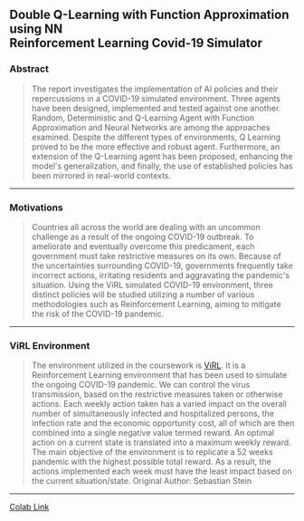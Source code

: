 ## Double Q-Learning with Function Approximation using NN <br> Reinforcement Learning Covid-19 Simulator

### Abstract

>The report investigates the implementation of AI policies and their repercussions in a COVID-19 simulated environment. Three agents have been designed, implemented and tested against one another. Random, Deterministic and Q-Learning Agent with Function Approximation and Neural Networks are among the approaches examined. Despite the different types of environments, Q Learning proved to be the more effective and robust agent. Furthermore, an extension of the Q-Learning agent has been proposed, enhancing the model's generalization, and finally, the use of established policies has been mirrored in real-world contexts.
-------

### Motivations
>Countries all across the world are dealing with an uncommon challenge as a result of the ongoing COVID-19 outbreak. To ameliorate and eventually overcome this predicament, each government must take restrictive measures on its own. Because of the uncertainties surrounding COVID-19, governments frequently take incorrect actions, irritating residents and aggravating the pandemic's situation. Using the ViRL simulated COVID-19 environment, three distinct policies will be studied utilizing a number of various methodologies such as Reinforcement Learning, aiming to mitigate the risk of the COVID-19 pandemic.
-----

### ViRL Environment
>The environment utilized in the coursework is [ViRL](https://git.dcs.gla.ac.uk/SebastianStein/virl). It is a Reinforcement Learning environment that has been used to simulate the ongoing COVID-19 pandemic. We can control the virus transmission, based on the restrictive measures taken or otherwise actions. Each weekly action taken has a varied impact on the overall number of simultaneously infected and hospitalized persons, the infection rate and the economic opportunity cost, all of which are then combined into a single negative value termed reward. An optimal action on a current state is translated into a maximum weekly reward. The main objective of the environment is to replicate a 52 weeks pandemic with the highest possible total reward. As a result, the actions implemented each week must have the least impact based on the current situation/state. Original Author: Sebastian Stein
-----

[Colab Link](https://colab.research.google.com/drive/1QM57-LO1g81qR27ERZbO_O_2-ULot8WJ?usp=sharing)
